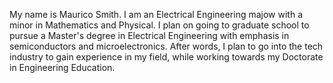 My name is Maurico Smith. I am an Electrical Engineering majow with a minor in Mathematics and Physical. I plan on going to graduate school to pursue a Master's degree in Electrical Engineering with emphasis in semiconductors and microelectronics. After words, I plan to go into the tech industry to gain experience in my field, while working towards my Doctorate in Engineering Education.

